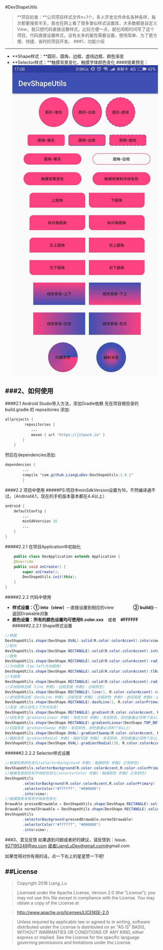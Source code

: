 #DevShapeUtils

>**项目初衷：**公司项目样式文件n+1个，多人开发文件命名各种各样，每次都要搜索半天，我也在网上看了很多类似样式设置库，大多数都是自定义View，我只想代码直接设置样式，比较方便一点，就在闲暇时间写了这个项目，代码直接设置样式，没有太多的属性需要设置，使用简单、为了更方便、快捷、省时的项目开发。
###1、功能介绍
-------------------
- **Shape样式：**圆形、圆角、边框、虚线边框、颜色渐变
- **Selector样式：**触摸背景变化、触摸字体颜色变化
####效果预览：
  ![Alt text](./DevShapeUtils.jpg)

###2、如何使用
-------------------
####2.1 Android Studio导入方法，添加Gradle依赖
先在项目根目录的 build.gradle 的 repositories 添加:
``` java
allprojects {
         repositories {
            ...
            maven { url "https://jitpack.io" }
        }
    }
```
然后在dependencies添加:
``` java
dependencies {
        ...
        compile 'com.github.LiangLuDev:DevShapeUtils:1.0.1'
        }
```
####2.2 项目中使用
#####PS:项目中minSdkVersion设置为16，不然编译通不过。（Android4.1，现在的手机版本基本都在4.4以上）
```java
android {
    defaultConfig {
        ...
        minSdkVersion 16
        ...
    }
}
```
#####2.2.1 在项目Application中初始化
``` java
	public class DevApplication extends Application {
    @Override
    public void onCreate() {
        super.onCreate();
        DevShapeUtils.init(this);
    }
}
```
#####2.2.2 代码中使用
- **样式设置：① into（view）**--直接设置到相应的view
&emsp;&emsp;&emsp;&emsp; **② build()**--返回Drawable对象
- **颜色设置：**所有的颜色设置均可使用**R.color.xxx**&emsp;或者&emsp;**#FFFFFF**
######2.2.2.1 Shape样式设置
``` java
//椭圆
DevShapeUtils.shape(DevShape.OVAL).solid(R.color.colorAccent).into(view);
//矩形
DevShapeUtils.shape(DevShape.RECTANGLE).solid(R.color.colorAccent).into(view);
//圆角
DevShapeUtils.shape(DevShape.RECTANGLE).solid(R.color.colorAccent).radius(10).into(view);
//方向圆角（top-left方向圆角）
DevShapeUtils.shape(DevShape.RECTANGLE).solid(R.color.colorAccent).tlRadius(10).into(view);
//半圆角
DevShapeUtils.shape(DevShape.RECTANGLE).solid(R.color.colorAccent).radius(999).into(view);
//实线圆角边框（line 参数1：边框宽度 参数2：边框颜色）
DevShapeUtils.shape(DevShape.RECTANGLE).line(1, R.color.colorAccent).radius(10).into(view);
//虚线圆角边框（dashLine 参数1：边框宽度 参数2：边框颜色 参数3：虚线宽度 参数4：虚线间隙宽度）
DevShapeUtils.shape(DevShape.RECTANGLE).dashLine(1, R.color.colorPrimary, 5, 5).radius(10).into(view);
//渐变（默认线性上下方向渐变）
DevShapeUtils.shape(DevShape.RECTANGLE).gradient(R.color.colorAccent, R.color.colorPrimary).into(view);
//线性渐变（gradientLinear 参数1：渐变方向 参数2：渐变颜色，颜色数量必须两个及以上）
DevShapeUtils.shape(DevShape.RECTANGLE).gradientLinear(DevShape.TOP_BOTTOM, R.color.colorAccent, R.color.colorPrimary).into(view);
//扫描渐变（gradientSweep 参数1：渐变颜色，颜色数量必须两个及以上）
DevShapeUtils.shape(DevShape.OVAL).gradientSweep(R.color.colorAccent, R.color.colorPrimary).into(view);
//辐射渐变（gradientRadial 参数1：辐射范围 参数2：渐变颜色，颜色数量必须两个及以上）
DevShapeUtils.shape(DevShape.OVAL).gradientRadial(30, R.color.colorAccent, R.color.colorPrimary).into(view);
```
######2.2.2.2 Selector样式设置
``` java
//触摸背景颜色变化(selectorBackground 参数1：触摸颜色 参数2 正常颜色)
DevShapeUtils.selectorBackground(R.color.colorAccent,R.color.colorPrimary).into(view);
//触摸背景颜色和字体颜色变化(selectorColor 参数1：触摸颜色 参数2 正常颜色)
DevShapeUtils
        .selectorBackground(R.color.colorAccent,R.color.colorPrimary)
        .selectorColor("#ffffff", "#000000")
        .into(view);
//触摸圆角背景和字体颜色变化
Drawable pressedDrawable = DevShapeUtils.shape(DevShape.RECTANGLE).solid(R.color.colorAccent).radius(10).build();
Drawable normalDrawable = DevShapeUtils.shape(DevShape.RECTANGLE).solid(R.color.colorPrimary).radius(10).build();
DevShapeUtils
        .selectorBackground(pressedDrawable,normalDrawable)
        .selectorColor("#ffffff", "#000000")
        .into(view);
```
###3、意见反馈
如果遇到问题或者好的建议，请反馈到：issue、927195249@qq.com 或者LiangLuDev@gmail.com@gmail.com

如果觉得对你有用的话，点一下右上的星星赞一下吧!

##License
-------------------
> Copyright 2018 Liang_Lu

> Licensed under the Apache License, Version 2.0 (the "License");
   you may not use this file except in compliance with the License.
   You may obtain a copy of the License at

> http://www.apache.org/licenses/LICENSE-2.0

> Unless required by applicable law or agreed to in writing, software
   distributed under the License is distributed on an "AS IS" BASIS,
   WITHOUT WARRANTIES OR CONDITIONS OF ANY KIND, either express or implied.
   See the License for the specific language governing permissions and
   limitations under the License.